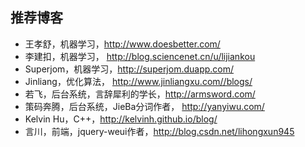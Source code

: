## 推荐博客
* 王孝舒，机器学习，http://www.doesbetter.com/
* 李建扣，机器学习， http://blog.sciencenet.cn/u/lijiankou
* Superjom，机器学习，http://superjom.duapp.com/
* Jinliang，优化算法， http://www.jinliangxu.com//blogs/
* 若飞，后台系统，言辞犀利的学长，http://armsword.com/
* 策码奔腾，后台系统，JieBa分词作者， http://yanyiwu.com/
* Kelvin Hu，C++，http://kelvinh.github.io/blog/
* 言川，前端，jquery-weui作者，http://blog.csdn.net/lihongxun945


